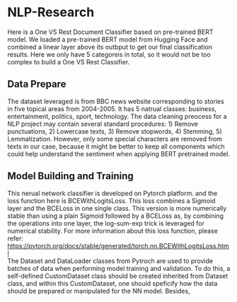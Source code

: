 # NLP-Research
Here is a One VS Rest Document Classifier based on pre-trained BERT model. We loaded a pre-trained BERT model from Hugging Face and combined a linear layer above its outbput to get our final classification results. Here we only have 5 categoreis in total, so it would not be too complex to build a One VS Rest Classifier.<br>
## Data Prepare
The dataset leveraged is from BBC news website corresponding to stories in five topical areas from 2004-2005. It has 5 natrual classes: business, entertainment, politics, sport, technology. The data cleaning preocess for a NLP project may contain several standard procedures: 1) Remove punctuations, 2) Lowercase texts, 3) Remove stopwords, 4) Stemming, 5) Lemmatization. However, only some special characters are removed from texts in our case, because it might be better to keep all components which could help understand the sentiment when applying BERT pretrained model.<br> 
## Model Building and Training
This nerual network classifier is developed on Pytorch platform.
and the loss function here is BCEWithLogitsLoss. This loss combines a Sigmoid layer and the BCELoss in one single class. This version is more numerically stable than using a plain Sigmoid followed by a BCELoss as, by combining the operations into one layer, the log-sum-exp trick is leveraged for numerical stability. For more information about this loss function, please refer:<br>
https://pytorch.org/docs/stable/generated/torch.nn.BCEWithLogitsLoss.html<br>
The Dataset and DataLoader classes from Pytroch are used to provide batches of data when performing model training and validation. To do this, a self-defined CustomDataset class should be created inherited from Dataset class, and within this CustomDataset, one should speficify how the data should be prepared or manipulated for the NN model. Besides, 
## 
